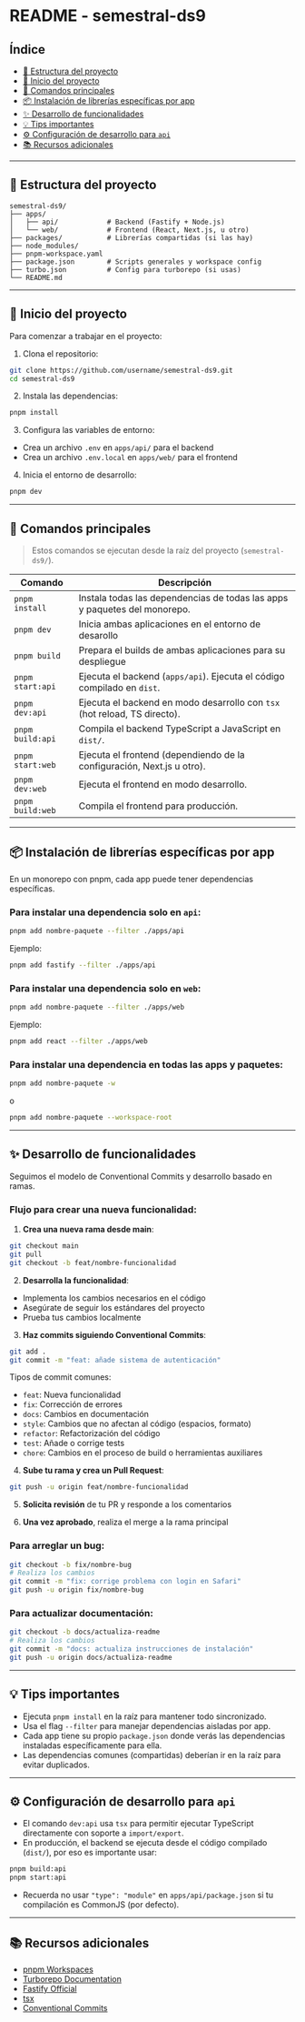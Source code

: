 # README - semestral-ds9

## Índice

- [📁 Estructura del proyecto](#-estructura-del-proyecto)
- [🏁 Inicio del proyecto](#-inicio-del-proyecto)
- [🚀 Comandos principales](#-comandos-principales)
- [📦 Instalación de librerías específicas por app](#-instalación-de-librerías-específicas-por-app)
- [✨ Desarrollo de funcionalidades](#-desarrollo-de-funcionalidades)
- [💡 Tips importantes](#-tips-importantes)
- [⚙️ Configuración de desarrollo para `api`](#️-configuración-de-desarrollo-para-api)
- [📚 Recursos adicionales](#-recursos-adicionales)

---

## 📁 Estructura del proyecto

```
semestral-ds9/
├── apps/
│   ├── api/            # Backend (Fastify + Node.js)
│   └── web/            # Frontend (React, Next.js, u otro)
├── packages/           # Librerías compartidas (si las hay)
├── node_modules/
├── pnpm-workspace.yaml
├── package.json        # Scripts generales y workspace config
├── turbo.json          # Config para turborepo (si usas)
└── README.md
```

---

## 🏁 Inicio del proyecto

Para comenzar a trabajar en el proyecto:

1. Clona el repositorio:

```bash
git clone https://github.com/username/semestral-ds9.git
cd semestral-ds9
```

2. Instala las dependencias:

```bash
pnpm install
```

3. Configura las variables de entorno:

- Crea un archivo `.env` en `apps/api/` para el backend
- Crea un archivo `.env.local` en `apps/web/` para el frontend

4. Inicia el entorno de desarrollo:

```bash
pnpm dev
```

---

## 🚀 Comandos principales

> Estos comandos se ejecutan desde la raíz del proyecto (`semestral-ds9/`).

| Comando          | Descripción                                                               |
| ---------------- | ------------------------------------------------------------------------- |
| `pnpm install`   | Instala todas las dependencias de todas las apps y paquetes del monorepo. |
| `pnpm dev`       | Inicia ambas aplicaciones en el entorno de desarollo                      |
| `pnpm build`     | Prepara el builds de ambas aplicaciones para su despliegue                |
| `pnpm start:api` | Ejecuta el backend (`apps/api`). Ejecuta el código compilado en `dist`.   |
| `pnpm dev:api`   | Ejecuta el backend en modo desarrollo con `tsx` (hot reload, TS directo). |
| `pnpm build:api` | Compila el backend TypeScript a JavaScript en `dist/`.                    |
| `pnpm start:web` | Ejecuta el frontend (dependiendo de la configuración, Next.js u otro).    |
| `pnpm dev:web`   | Ejecuta el frontend en modo desarrollo.                                   |
| `pnpm build:web` | Compila el frontend para producción.                                      |

---

## 📦 Instalación de librerías específicas por app

En un monorepo con pnpm, cada app puede tener dependencias específicas.

### Para instalar una dependencia **solo en `api`**:

```bash
pnpm add nombre-paquete --filter ./apps/api
```

Ejemplo:

```bash
pnpm add fastify --filter ./apps/api
```

### Para instalar una dependencia **solo en `web`**:

```bash
pnpm add nombre-paquete --filter ./apps/web
```

Ejemplo:

```bash
pnpm add react --filter ./apps/web
```

### Para instalar una dependencia en **todas las apps y paquetes**:

```bash
pnpm add nombre-paquete -w
```

o

```bash
pnpm add nombre-paquete --workspace-root
```

---

## ✨ Desarrollo de funcionalidades

Seguimos el modelo de Conventional Commits y desarrollo basado en ramas.

### Flujo para crear una nueva funcionalidad:

1. **Crea una nueva rama desde main**:

```bash
git checkout main
git pull
git checkout -b feat/nombre-funcionalidad
```

2. **Desarrolla la funcionalidad**:

- Implementa los cambios necesarios en el código
- Asegúrate de seguir los estándares del proyecto
- Prueba tus cambios localmente

3. **Haz commits siguiendo Conventional Commits**:

```bash
git add .
git commit -m "feat: añade sistema de autenticación"
```

Tipos de commit comunes:

- `feat`: Nueva funcionalidad
- `fix`: Corrección de errores
- `docs`: Cambios en documentación
- `style`: Cambios que no afectan al código (espacios, formato)
- `refactor`: Refactorización del código
- `test`: Añade o corrige tests
- `chore`: Cambios en el proceso de build o herramientas auxiliares

4. **Sube tu rama y crea un Pull Request**:

```bash
git push -u origin feat/nombre-funcionalidad
```

5. **Solicita revisión** de tu PR y responde a los comentarios

6. **Una vez aprobado**, realiza el merge a la rama principal

### Para arreglar un bug:

```bash
git checkout -b fix/nombre-bug
# Realiza los cambios
git commit -m "fix: corrige problema con login en Safari"
git push -u origin fix/nombre-bug
```

### Para actualizar documentación:

```bash
git checkout -b docs/actualiza-readme
# Realiza los cambios
git commit -m "docs: actualiza instrucciones de instalación"
git push -u origin docs/actualiza-readme
```

---

## 💡 Tips importantes

- Ejecuta `pnpm install` en la raíz para mantener todo sincronizado.
- Usa el flag `--filter` para manejar dependencias aisladas por app.
- Cada app tiene su propio `package.json` donde verás las dependencias instaladas específicamente para ella.
- Las dependencias comunes (compartidas) deberían ir en la raíz para evitar duplicados.

---

## ⚙️ Configuración de desarrollo para `api`

- El comando `dev:api` usa `tsx` para permitir ejecutar TypeScript directamente con soporte a `import/export`.
- En producción, el backend se ejecuta desde el código compilado (`dist/`), por eso es importante usar:

```bash
pnpm build:api
pnpm start:api
```

- Recuerda no usar `"type": "module"` en `apps/api/package.json` si tu compilación es CommonJS (por defecto).

---

## 📚 Recursos adicionales

- [pnpm Workspaces](https://pnpm.io/workspaces)
- [Turborepo Documentation](https://turbo.build/repo/docs)
- [Fastify Official](https://www.fastify.io/)
- [tsx](https://github.com/esbuild-kit/tsx)
- [Conventional Commits](https://www.conventionalcommits.org/)
